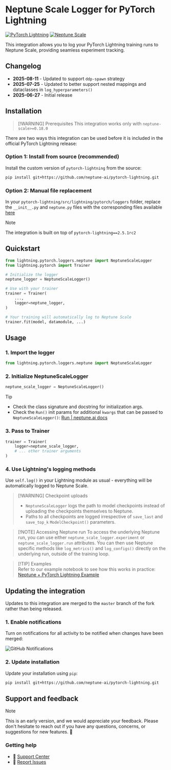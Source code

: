 # Neptune Scale Logger for PyTorch Lightning

[![PyTorch Lightning](https://img.shields.io/badge/PyTorch%20Lightning-2.5.1rc2-blue)](https://lightning.ai/)
[![Neptune Scale](https://img.shields.io/badge/Neptune%20Scale-%3E%3D0.18.0-orange)](https://neptune.ai/)

This integration allows you to log your PyTorch Lightning training runs to Neptune Scale, providing seamless experiment tracking.

## Changelog

- **2025-08-11** - Updated to support `ddp-spawn` strategy
- **2025-07-25** - Updated to better support nested mappings and dataclasses in `log_hyperparameters()`
- **2025-06-27** - Initial release



## Installation

> [!WARNING] Prerequisites
> This integration works only with `neptune-scale>=0.18.0`

There are two ways this integration can be used before it is included in the official PyTorch Lightning release:

### Option 1: Install from source (recommended)

Install the custom version of `pytorch-lightning` from the source:

```bash
pip install git+https://github.com/neptune-ai/pytorch-lightning.git
```

### Option 2: Manual file replacement

In your `pytorch-lightning/src/lightning/pytorch/loggers` folder, replace the `__init__.py` and `neptune.py` files with the corresponding files available [here](https://github.com/SiddhantSadangi/pytorch-lightning/tree/master/src/lightning/pytorch/loggers)

> [!NOTE]
> The integration is built on top of `pytorch-lightning==2.5.1rc2`

## Quickstart

```python
from lightning.pytorch.loggers.neptune import NeptuneScaleLogger
from lightning.pytorch import Trainer

# Initialize the logger
neptune_logger = NeptuneScaleLogger()

# Use with your trainer
trainer = Trainer(
    ...,
    logger=neptune_logger,
)

# Your training will automatically log to Neptune Scale
trainer.fit(model, datamodule, ...)
```

## Usage

### 1. Import the logger

```python
from lightning.pytorch.loggers.neptune import NeptuneScaleLogger
```

### 2. Initialize NeptuneScaleLogger

```python
neptune_scale_logger = NeptuneScaleLogger()
```

> [!TIP]
> - Check the class signature and docstring for initialization args.
> - Check the `Run()` init params for additional `kwargs` that can be passed to `NeptuneScaleLogger()`: [Run | neptune.ai docs](https://docs.neptune.ai/run/#parameters)

### 3. Pass to Trainer

```python
trainer = Trainer(
    logger=neptune_scale_logger,
    # ... other trainer arguments
)
```

### 4. Use Lightning's logging methods

Use `self.log()` in your Lightning module as usual - everything will be automatically logged to Neptune Scale.

> [!WARNING] Checkpoint uploads
> - `NeptuneScaleLogger` logs the path to model checkpoints instead of uploading the checkpoints themselves to Neptune.
> - Paths to all checkpoints are logged irrespective of `save_last` and `save_top_k` `ModelCheckpoint()` parameters.

> [!NOTE] Accessing Neptune run
> To access the underlying Neptune run, you can use either `neptune_scale_logger.experiment` or `neptune_scale_logger.run` attributes. You can then use Neptune specific methods like `log_metrics()` and `log_configs()` directly on the underlying run, outside of the training loop.


> [!TIP] Examples   
> Refer to our example notebook to see how this works in practice: [Neptune + PyTorch Lightning Example](https://github.com/neptune-ai/scale-examples/blob/37e83854b31377b77e3d6dfae4ffeb39e7057510/integrations-and-supported-tools/pytorch-lightning/notebooks/Neptune_PyTorch_Lightning.ipynb)

## Updating the integration

Updates to this integration are merged to the `master` branch of the fork rather than being released.

### 1. Enable notifications

Turn on notifications for all activity to be notified when changes have been merged:

![GitHub Notifications](https://github.com/user-attachments/assets/59daca10-5bd2-47df-92da-d47b40f3bb1f)

### 2. Update installation

Update your installation using `pip`:

```bash
pip install git+https://github.com/neptune-ai/pytorch-lightning.git
```

## Support and feedback

> [!NOTE]
> This is an early version, and we would appreciate your feedback. Please don't hesitate to reach out if you have any questions, concerns, or suggestions for new features. 🤗

### Getting help

- 📖 [Support Center](https://support.neptune.ai/)
- 🐛 [Report Issues](https://github.com/neptune-ai/pytorch-lightning/issues)
